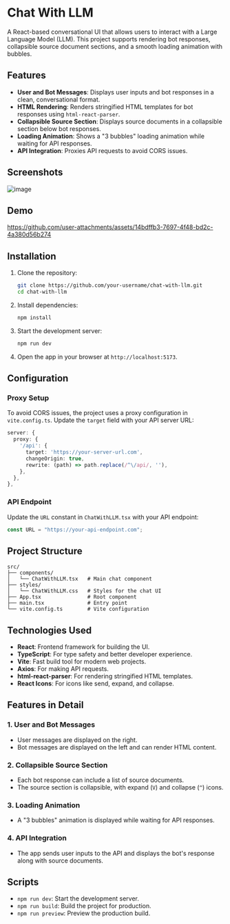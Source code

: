 # Chat With LLM

A React-based conversational UI that allows users to interact with a Large Language Model (LLM). This project supports rendering bot responses, collapsible source document sections, and a smooth loading animation with bubbles.

## Features

- **User and Bot Messages**: Displays user inputs and bot responses in a clean, conversational format.
- **HTML Rendering**: Renders stringified HTML templates for bot responses using `html-react-parser`.
- **Collapsible Source Section**: Displays source documents in a collapsible section below bot responses.
- **Loading Animation**: Shows a "3 bubbles" loading animation while waiting for API responses.
- **API Integration**: Proxies API requests to avoid CORS issues.

## Screenshots
![image](https://github.com/user-attachments/assets/9f2db425-de96-4fac-97a4-3362b74cd0c3)

## Demo
https://github.com/user-attachments/assets/14bdffb3-7697-4f48-bd2c-4a380d56b274

## Installation

1. Clone the repository:
   ```bash
   git clone https://github.com/your-username/chat-with-llm.git
   cd chat-with-llm
   ```

2. Install dependencies:
   ```bash
   npm install
   ```

3. Start the development server:
   ```bash
   npm run dev
   ```

4. Open the app in your browser at `http://localhost:5173`.

## Configuration

### Proxy Setup
To avoid CORS issues, the project uses a proxy configuration in `vite.config.ts`. Update the `target` field with your API server URL:
```typescript
server: {
  proxy: {
    '/api': {
      target: 'https://your-server-url.com',
      changeOrigin: true,
      rewrite: (path) => path.replace(/^\/api/, ''),
    },
  },
},
```

### API Endpoint
Update the `URL` constant in `ChatWithLLM.tsx` with your API endpoint:
```typescript
const URL = "https://your-api-endpoint.com";
```

## Project Structure

```
src/
├── components/
│   └── ChatWithLLM.tsx   # Main chat component
├── styles/
│   └── ChatWithLLM.css   # Styles for the chat UI
├── App.tsx               # Root component
├── main.tsx              # Entry point
└── vite.config.ts        # Vite configuration
```

## Technologies Used

- **React**: Frontend framework for building the UI.
- **TypeScript**: For type safety and better developer experience.
- **Vite**: Fast build tool for modern web projects.
- **Axios**: For making API requests.
- **html-react-parser**: For rendering stringified HTML templates.
- **React Icons**: For icons like send, expand, and collapse.

## Features in Detail

### 1. User and Bot Messages
- User messages are displayed on the right.
- Bot messages are displayed on the left and can render HTML content.

### 2. Collapsible Source Section
- Each bot response can include a list of source documents.
- The source section is collapsible, with expand (`V`) and collapse (`^`) icons.

### 3. Loading Animation
- A "3 bubbles" animation is displayed while waiting for API responses.

### 4. API Integration
- The app sends user inputs to the API and displays the bot's response along with source documents.

## Scripts

- `npm run dev`: Start the development server.
- `npm run build`: Build the project for production.
- `npm run preview`: Preview the production build.
